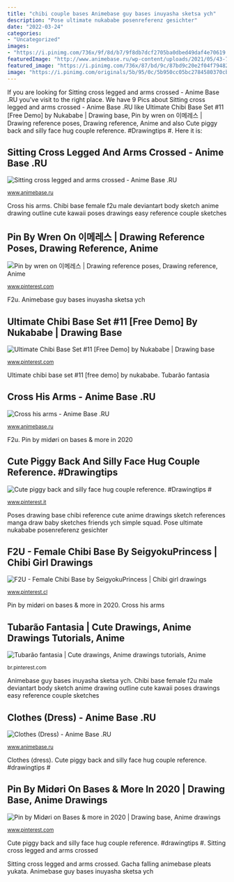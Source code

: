 ```yaml
---
title: "chibi couple bases Animebase guy bases inuyasha sketsa ych"
description: "Pose ultimate nukababe posenreferenz gesichter"
date: "2022-03-24"
categories:
- "Uncategorized"
images:
- "https://i.pinimg.com/736x/9f/8d/b7/9f8db7dcf2705ba0dbed49daf4e70619.jpg"
featuredImage: "http://www.animebase.ru/wp-content/uploads/2021/05/43-788x1024.png"
featured_image: "https://i.pinimg.com/736x/87/bd/9c/87bd9c20e2f04f79482b5d543e589a28.jpg"
image: "https://i.pinimg.com/originals/5b/95/0c/5b950cc05bc2784580370cbb12d6c4f9.jpg"
---
```


If you are looking for Sitting cross legged and arms crossed - Anime Base .RU you've visit to the right place. We have 9 Pics about Sitting cross legged and arms crossed - Anime Base .RU like Ultimate Chibi Base Set #11 [Free Demo] by Nukababe | Drawing base, Pin by wren on 이메레스 | Drawing reference poses, Drawing reference, Anime and also Cute piggy back and silly face hug couple reference. #Drawingtips #. Here it is:

## Sitting Cross Legged And Arms Crossed - Anime Base .RU

![Sitting cross legged and arms crossed - Anime Base .RU](http://www.animebase.ru/wp-content/uploads/2020/04/1-2020-04-21T140600.620.png "Ultimate chibi base set #11 [free demo] by nukababe")

<small>www.animebase.ru</small>

Cross his arms. Chibi base female f2u male deviantart body sketch anime drawing outline cute kawaii poses drawings easy reference couple sketches

## Pin By Wren On 이메레스 | Drawing Reference Poses, Drawing Reference, Anime

![Pin by wren on 이메레스 | Drawing reference poses, Drawing reference, Anime](https://i.pinimg.com/736x/9f/8d/b7/9f8db7dcf2705ba0dbed49daf4e70619.jpg "Clothes (dress)")

<small>www.pinterest.com</small>

F2u. Animebase guy bases inuyasha sketsa ych

## Ultimate Chibi Base Set #11 [Free Demo] By Nukababe | Drawing Base

![Ultimate Chibi Base Set #11 [Free Demo] by Nukababe | Drawing base](https://i.pinimg.com/736x/0c/ab/38/0cab38af0dfb56b114338c18cb0b96ca.jpg "Pin by midøri on bases &amp; more in 2020")

<small>www.pinterest.com</small>

Ultimate chibi base set #11 [free demo] by nukababe. Tubarão fantasia

## Cross His Arms - Anime Base .RU

![Cross his arms - Anime Base .RU](http://www.animebase.ru/wp-content/uploads/2020/04/1-2020-04-21T140241.083.png "Pin by wren on 이메레스")

<small>www.animebase.ru</small>

F2u. Pin by midøri on bases &amp; more in 2020

## Cute Piggy Back And Silly Face Hug Couple Reference. #Drawingtips #

![Cute piggy back and silly face hug couple reference. #Drawingtips #](https://i.pinimg.com/736x/63/49/0a/63490aaefebaa26b02e17cd784876580.jpg "Poses drawing base chibi reference cute anime drawings sketch references manga draw baby sketches friends ych simple squad")

<small>www.pinterest.it</small>

Poses drawing base chibi reference cute anime drawings sketch references manga draw baby sketches friends ych simple squad. Pose ultimate nukababe posenreferenz gesichter

## F2U - Female Chibi Base By SeigyokuPrincess | Chibi Girl Drawings

![F2U - Female Chibi Base by SeigyokuPrincess | Chibi girl drawings](https://i.pinimg.com/736x/87/bd/9c/87bd9c20e2f04f79482b5d543e589a28.jpg "Pin by midøri on bases &amp; more in 2020")

<small>www.pinterest.cl</small>

Pin by midøri on bases &amp; more in 2020. Cross his arms

## Tubarão Fantasia | Cute Drawings, Anime Drawings Tutorials, Anime

![Tubarão fantasia | Cute drawings, Anime drawings tutorials, Anime](https://i.pinimg.com/originals/5b/95/0c/5b950cc05bc2784580370cbb12d6c4f9.jpg "Clothes (dress)")

<small>br.pinterest.com</small>

Animebase guy bases inuyasha sketsa ych. Chibi base female f2u male deviantart body sketch anime drawing outline cute kawaii poses drawings easy reference couple sketches

## Clothes (Dress) - Anime Base .RU

![Clothes (Dress) - Anime Base .RU](http://www.animebase.ru/wp-content/uploads/2021/05/43-788x1024.png "Pin by wren on 이메레스")

<small>www.animebase.ru</small>

Clothes (dress). Cute piggy back and silly face hug couple reference. #drawingtips #

## Pin By Midøri On Bases &amp; More In 2020 | Drawing Base, Anime Drawings

![Pin by Midøri on Bases &amp; more in 2020 | Drawing base, Anime drawings](https://i.pinimg.com/736x/67/98/c6/6798c64a10d2940caaba524694bd56e5.jpg "Cross his arms")

<small>www.pinterest.com</small>

Cute piggy back and silly face hug couple reference. #drawingtips #. Sitting cross legged and arms crossed

Sitting cross legged and arms crossed. Gacha falling animebase pleats yukata. Animebase guy bases inuyasha sketsa ych
